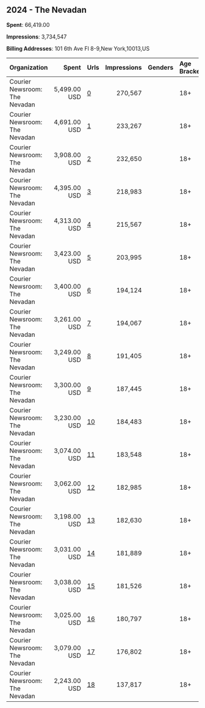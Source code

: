 ## 2024 - The Nevadan 
**Spent**: 66,419.00

**Impressions**: 3,734,547

**Billing Addresses**: 101 6th Ave Fl 8-9,New York,10013,US

|Organization|Spent|Urls|Impressions|Genders|Age Brackets|Country Codes|
|:---|---:|:---|---:|:---|:---|:---|
|Courier Newsroom: The Nevadan|5,499.00 USD|[0](https://www.snap.com/political-ads/asset/96fd3e8521b085f28c93f9f8f089fadc418f6e9b69477711be8782c626d0b021?mediaType=mp4)|270,567||18+|united states|
|Courier Newsroom: The Nevadan|4,691.00 USD|[1](https://www.snap.com/political-ads/asset/cbc4b0aba948906aedb427528191cfce6d45a4a6618cc5b0272995d07892528e?mediaType=mp4)|233,267||18+|united states|
|Courier Newsroom: The Nevadan|3,908.00 USD|[2](https://www.snap.com/political-ads/asset/0ed485d85c06c7fbe5cb996b0f18caeceab619cbffad0357bf31a6c123d819b7?mediaType=mp4)|232,650||18+|united states|
|Courier Newsroom: The Nevadan|4,395.00 USD|[3](https://www.snap.com/political-ads/asset/a54e91cf1447c5c9103bac818100123ec52fbfe293630548db1b165d4dd8d4cf?mediaType=mp4)|218,983||18+|united states|
|Courier Newsroom: The Nevadan|4,313.00 USD|[4](https://www.snap.com/political-ads/asset/18560045a478ac1e0d7f4cf89450d7a3d6a80d5d9900a9e9175a1149d14211c7?mediaType=mp4)|215,567||18+|united states|
|Courier Newsroom: The Nevadan|3,423.00 USD|[5](https://www.snap.com/political-ads/asset/f22cf9afe4a5be38b9e4b855e331d0b5f32dfee7b61974da955ab6d27c02059b?mediaType=mp4)|203,995||18+|united states|
|Courier Newsroom: The Nevadan|3,400.00 USD|[6](https://www.snap.com/political-ads/asset/c7cf036de37311dd8e37c77cb218b210306fc2be979213d98f28df7a64da1dd9?mediaType=mp4)|194,124||18+|united states|
|Courier Newsroom: The Nevadan|3,261.00 USD|[7](https://www.snap.com/political-ads/asset/30277d64aeaebfc9904e87b5a52a9befead130eff440eeec7f04e865a310e6be?mediaType=mp4)|194,067||18+|united states|
|Courier Newsroom: The Nevadan|3,249.00 USD|[8](https://www.snap.com/political-ads/asset/9e9f213b5ef82050c8f88c88bfccb08a235e5d4bd2765b87b799b02d578c342b?mediaType=mp4)|191,405||18+|united states|
|Courier Newsroom: The Nevadan|3,300.00 USD|[9](https://www.snap.com/political-ads/asset/e6b032ee2c11703d7e013a5cd7870cd9ceeb4fd565a668c8c20e4ad5678c61e8?mediaType=mp4)|187,445||18+|united states|
|Courier Newsroom: The Nevadan|3,230.00 USD|[10](https://www.snap.com/political-ads/asset/26b193021f0f17febb159146f6c3d5952378f98a474ca68cd7226819d05b42b9?mediaType=mp4)|184,483||18+|united states|
|Courier Newsroom: The Nevadan|3,074.00 USD|[11](https://www.snap.com/political-ads/asset/324e31b31c7b322efca81565104cbf06016db0ba4e0e6a9cca70ad7f95f3d10e?mediaType=mp4)|183,548||18+|united states|
|Courier Newsroom: The Nevadan|3,062.00 USD|[12](https://www.snap.com/political-ads/asset/34e7b55b13c32b372be82db656ea03891699da673422c3e27158408f8e992a31?mediaType=mp4)|182,985||18+|united states|
|Courier Newsroom: The Nevadan|3,198.00 USD|[13](https://www.snap.com/political-ads/asset/12c24aca7ef112770b04ef0ba1412a923c3e823622171bf8c0ee27bc4b4778b7?mediaType=mp4)|182,630||18+|united states|
|Courier Newsroom: The Nevadan|3,031.00 USD|[14](https://www.snap.com/political-ads/asset/fa27c35d04cb90d51e3ebcb70721c5372efe7c43df032baecda881b3fb2837db?mediaType=mp4)|181,889||18+|united states|
|Courier Newsroom: The Nevadan|3,038.00 USD|[15](https://www.snap.com/political-ads/asset/da66d9a8840dd5c2119ad149252392ed277b59eda5d9bd00b0f8437c371e3866?mediaType=mp4)|181,526||18+|united states|
|Courier Newsroom: The Nevadan|3,025.00 USD|[16](https://www.snap.com/political-ads/asset/e1329b9d6333d6612f2b06f09c78b51fa3f4702726dd051e5cc552af2ef6c363?mediaType=mp4)|180,797||18+|united states|
|Courier Newsroom: The Nevadan|3,079.00 USD|[17](https://www.snap.com/political-ads/asset/5d1865f10cbc09a731144d9492f9689532cbd25e6d65b28ad94850aa200fde43?mediaType=mp4)|176,802||18+|united states|
|Courier Newsroom: The Nevadan|2,243.00 USD|[18](https://www.snap.com/political-ads/asset/9adb9c09ddc39a923a2cb855b2a6adf5e9006ce95efe44f00fb9614e02068ba4?mediaType=mp4)|137,817||18+|united states|
